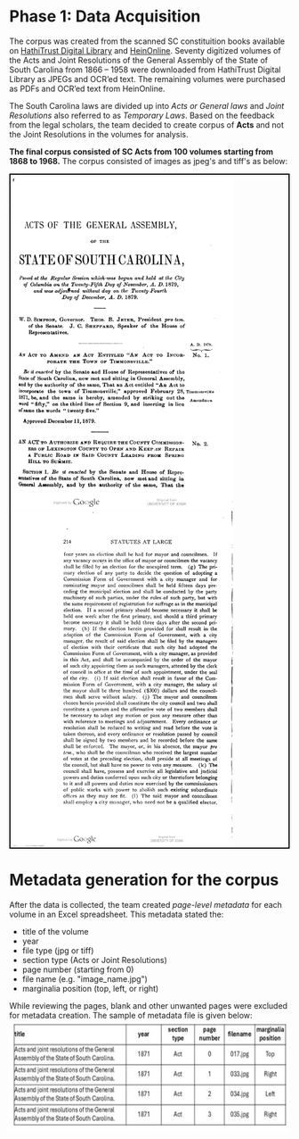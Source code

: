 # Phase 1: Data Acquisition

The corpus was created from the scanned SC constituition books available on [HathiTrust Digital Library](https://www.hathitrust.org/) and [HeinOnline](https://heinonline.org/HOL/Welcome). Seventy digitized volumes of the Acts and Joint Resolutions of the General Assembly of the State of South Carolina from 1866 – 1958 were downloaded from HathiTrust Digital Library as JPEGs and OCR’ed text. The remaining volumes were purchased as PDFs and OCR’ed text from HeinOnline.  

The South Carolina laws are divided up into *Acts or General laws* and *Joint Resolutions* also referred to as *Temporary Laws*. Based on the feedback from the legal scholars, the team decided to create corpus of **Acts** and not the Joint Resolutions in the volumes for analysis. 

**The final corpus consisted of SC Acts from 100 volumes starting from 1868 to 1968.**
The corpus consisted of images as jpeg's and tiff's as below:
<div style="border: 2px solid black; display: inline-block;">
  <img src="00053.jpg" alt="page1"  width="400" height="600">
  <img src="00198.jpg" alt="page2" width="400" height="600">
</div>

# Metadata generation for the corpus
After the data is collected, the team created *page-level metadata* for each volume in an Excel spreadsheet. This metadata stated the: 
- title of the volume
- year
- file type (jpg or tiff)
- section type (Acts or Joint Resolutions)
- page number (starting from 0)
- file name (e.g. "image_name.jpg")
- marginalia position (top, left, or right)

While reviewing the pages, blank and other unwanted pages were excluded for metadata creation. The sample of metadata file is given below:
  <img src="metadata.jpg" alt="table1"  width="600" height="200">
